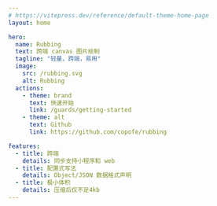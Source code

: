 ```yaml
---
# https://vitepress.dev/reference/default-theme-home-page
layout: home

hero:
  name: Rubbing
  text: 跨端 canvas 图片绘制
  tagline: "轻量，跨端，易用"
  image:
    src: /rubbing.svg
    alt: Rubbing
  actions:
    - theme: brand
      text: 快速开始
      link: /guards/getting-started
    - theme: alt
      text: Github
      link: https://github.com/copofe/rubbing

features:
  - title: 跨端
    details: 同步支持小程序和 web
  - title: 配置式写法
    details: Object/JSON 数据格式声明
  - title: 极小体积
    details: 压缩后仅不足4kb
---
```

